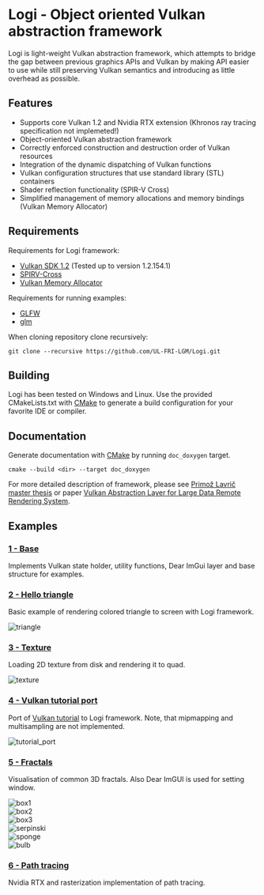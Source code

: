 # Logi - Object oriented Vulkan abstraction framework

Logi is light-weight Vulkan abstraction framework, which attempts to bridge the gap between previous graphics APIs and Vulkan by making API easier to use while still preserving Vulkan semantics and introducing as little overhead as possible.

## Features

* Supports core Vulkan 1.2 and Nvidia RTX extension (Khronos ray tracing specification not implemeted!)
* Object-oriented Vulkan abstraction framework
* Correctly enforced construction and destruction order of Vulkan resources
* Integration of the dynamic dispatching of Vulkan functions
* Vulkan configuration structures that use standard library (STL) containers
* Shader reflection functionality (SPIR-V Cross)
* Simplified management of memory allocations and memory bindings (Vulkan Memory Allocator)

## Requirements
Requirements for Logi framework:
* [Vulkan SDK 1.2](https://vulkan.lunarg.com/) (Tested up to version 1.2.154.1)
* [SPIRV-Cross](https://github.com/KhronosGroup/SPIRV-Cross)
* [Vulkan Memory Allocator](https://github.com/GPUOpen-LibrariesAndSDKs/VulkanMemoryAllocator)
  
Requirements for running examples:
* [GLFW](https://www.glfw.org/)
* [glm](https://github.com/g-truc/glm)

When cloning repository clone recursively:  
```
git clone --recursive https://github.com/UL-FRI-LGM/Logi.git
```


## Building
Logi has been tested on Windows and Linux. Use the provided CMakeLists.txt with [CMake](https://cmake.org) to generate a build configuration for your favorite IDE or compiler.


## Documentation
Generate documentation with [CMake](https://cmake.org) by running `doc_doxygen` target.  
```
cmake --build <dir> --target doc_doxygen 
```

For more detailed description of framework, please see [Primož Lavrič master thesis](https://repozitorij.uni-lj.si/Dokument.php?id=123261&lang=slv) or paper [Vulkan Abstraction Layer for Large Data Remote Rendering System](http://lgm.fri.uni-lj.si/wp-content/uploads/2018/07/1537841091.pdf).  


## Examples

### [1 - Base](examples/base/)
Implements Vulkan state holder, utility functions, Dear ImGui layer and base structure for examples.

### [2 - Hello triangle](examples/hello_triangle/)
Basic example of rendering colored triangle to screen with Logi framework.  

![triangle](images/hello_triangle.png) 

### [3 - Texture](examples/texture/)
Loading 2D texture from disk and rendering it to quad.    

![texture](images/texture.png) 

### [4 - Vulkan tutorial port](examples/vulkanTutorialPort/)
Port of [Vulkan tutorial](https://vulkan-tutorial.com/) to Logi framework. Note, that mipmapping and multisampling are not implemented.    

![tutorial_port](images/vulkan_tutorial_port.png) 

### [5 - Fractals](examples/fractals/)
Visualisation of common 3D fractals. Also Dear ImGUI is used for setting window.   

![box1](images/box1.png)   
![box2](images/box2.png)  
![box3](images/box3.png)  
![serpinski](images/Serpinski.png)  
![sponge](images/Sponge.png)  
![bulb](images/bulb.png)   

### [6 - Path tracing](https://github.com/PrimozLavric/LogiPathTracer)
Nvidia RTX and rasterization implementation of path tracing.

